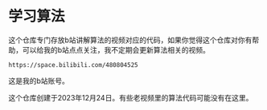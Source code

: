 # 学习算法

这个仓库专门存放b站讲解算法的视频对应的代码，如果你觉得这个仓库对你有帮助，可以给我的b站点点关注，我不定期会更新算法相关的视频。

```
https://space.bilibili.com/480804525
```

这是我的b站账号。

这个仓库创建于2023年12月24日。有些老视频里的算法代码可能没有在这里。